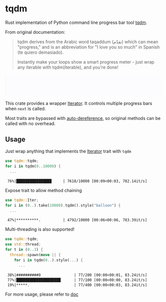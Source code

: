 # tqdm

Rust implementation of Python command line progress bar tool [tqdm](https://github.com/tqdm/tqdm/).

From original documentation:

> tqdm derives from the Arabic word taqaddum (تقدّم) which can mean "progress," and is an abbreviation for "I love you so much" in Spanish (te quiero demasiado).
>
> Instantly make your loops show a smart progress meter - just wrap any iterable with tqdm(iterable), and you're done!
>

![demo](demo-multithread.gif)



This crate provides a wrapper [Iterator](https://doc.rust-lang.org/core/iter/trait.Iterator.html). It controls multiple progress bars when `next` is called.

Most traits are bypassed with [auto-dereference](https://doc.rust-lang.org/std/ops/trait.Deref.html), so original methods can be called with no overhead.



## Usage

Just wrap anything that implements the [Iterator](https://doc.rust-lang.org/core/iter/trait.Iterator.html) trait with `tqdm`

```rust
use tqdm::tqdm;
for i in tqdm(0..10000) {
  ...
```

```
 76%|███████████████▉     | 7618/10000 [00:09<00:03, 782.14it/s]
```



Expose trait to allow method chaining

```rust
use tqdm::Iter;
for i in (0..).take(10000).tqdm().style("balloon") {
  ...
```

```
 47%|**********.          | 4792/10000 [00:06<00:06, 783.39it/s]
```



Multi-threading is also supported!

```rust
use tqdm::tqdm;
use std::thread;
for t in (0..3) {
  thread::spawn(move || {
    for i in tqdm(0..).style(...) {
      ...
```

```
 38%|##########0               | 77/200 [00:00<00:01, 83.24it/s]
 77%|████████████████████      | 77/100 [00:00<00:00, 83.24it/s]
 19%|*****.                    | 77/400 [00:00<00:03, 83.24it/s]
```



For more usage, please refer to [doc](https://docs.rs/tqdm/latest/tqdm)

